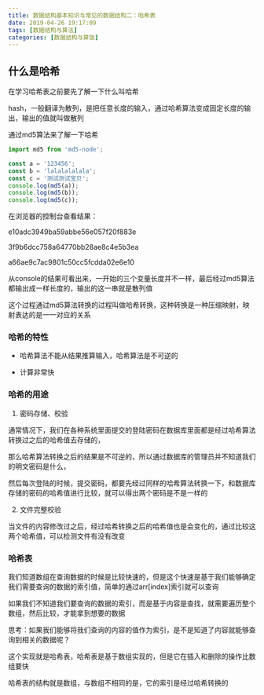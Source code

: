 ```yaml
---
title: 数据结构基本知识与常见的数据结构二：哈希表
date: 2019-04-26 19:17:09
tags: [数据结构与算法]
categories: [数据结构与算饭]
---
```


## 什么是哈希

在学习哈希表之前要先了解一下什么叫哈希

hash，一般翻译为散列，是把任意长度的输入，通过哈希算法变成固定长度的输出，输出的值就叫做散列

通过md5算法来了解一下哈希

```javascript
import md5 from 'md5-node';

const a = '123456';
const b = 'lalalalalala';
const c = '测试测试宝贝';
console.log(md5(a));
console.log(md5(b));
console.log(md5(c));
```

在浏览器的控制台查看结果：

e10adc3949ba59abbe56e057f20f883e

3f9b6dcc758a64770bb28ae8c4e5b3ea

a66ae9c7ac9801c50cc5fcdda02e6e10

从console的结果可看出来，一开始的三个变量长度并不一样，最后经过md5算法都输出成一样长度的，输出的这一串就是散列值

这个过程通过md5算法转换的过程叫做哈希转换，这种转换是一种压缩映射，映射表达的是一一对应的关系

### 哈希的特性

- 哈希算法不能从结果推算输入，哈希算法是不可逆的

- 计算非常快

### 哈希的用途

1. 密码存储、校验

  通常情况下，我们在各种系统里面提交的登陆密码在数据库里面都是经过哈希算法转换过之后的哈希值去存储的，

  那么哈希算法转换之后的结果是不可逆的，所以通过数据库的管理员并不知道我们的明文密码是什么，

  然后每次登陆的时候，提交密码，都要先经过同样的哈希算法转换一下，和数据库存储的密码的哈希值进行比较，就可以得出两个密码是不是一样的

2. 文件完整校验

  当文件的内容修改过之后，经过哈希转换之后的哈希值也是会变化的，通过比较这两个哈希值，可以检测文件有没有改变

### 哈希表

我们知道数组在查询数据的时候是比较快速的，但是这个快速是基于我们能够确定我们需要查询的数据的索引值，简单的通过arr[index]索引就可以查询

如果我们不知道我们要查询的数据的索引，而是基于内容是查找，就需要遍历整个数组，然后比较，才能拿到想要的数据

思考：如果我们能够将我们查询的内容的值作为索引，是不是知道了内容就能够查询到相关的数据呢？

这个实现就是哈希表，哈希表是基于数组实现的，但是它在插入和删除的操作比数组要快

哈希表的结构就是数组，与数组不相同的是，它的索引是经过哈希转换的